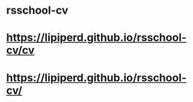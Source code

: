 # rsschool-cv
# https://lipiperd.github.io/rsschool-cv/cv
# https://lipiperd.github.io/rsschool-cv/
